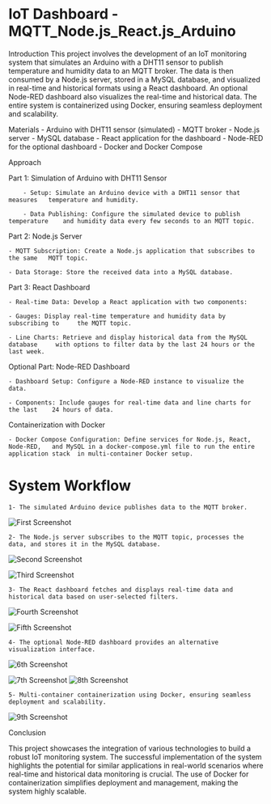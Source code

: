 # IoT Dashboard - MQTT_Node.js_React.js_Arduino

Introduction
    This project involves the development of an IoT monitoring system that simulates an Arduino with a DHT11 sensor to publish temperature and humidity data to an MQTT broker. The data is then consumed by a Node.js server, stored in a MySQL database, and visualized in real-time and historical formats using a React dashboard. 
    An optional Node-RED dashboard also visualizes the real-time and historical data. 
    The entire system is containerized using Docker, ensuring seamless deployment and scalability.

Materials
    - Arduino with DHT11 sensor (simulated)
    - MQTT broker
    - Node.js server
    - MySQL database
    - React application for the dashboard
    - Node-RED for the optional dashboard
    - Docker and Docker Compose

Approach 

Part 1: Simulation of Arduino with DHT11 Sensor 

        - Setup: Simulate an Arduino device with a DHT11 sensor that measures 	temperature and humidity. 

        - Data Publishing: Configure the simulated device to publish temperature 	and humidity data every few seconds to an MQTT topic. 

Part 2: Node.js Server 

    - MQTT Subscription: Create a Node.js application that subscribes to the same 	MQTT topic. 

    - Data Storage: Store the received data into a MySQL database. 

Part 3: React Dashboard 

    - Real-time Data: Develop a React application with two components: 

    - Gauges: Display real-time temperature and humidity data by subscribing to 	the MQTT topic. 

    - Line Charts: Retrieve and display historical data from the MySQL database 	with options to filter data by the last 24 hours or the last week. 

Optional Part: Node-RED Dashboard 

    - Dashboard Setup: Configure a Node-RED instance to visualize the data. 

    - Components: Include gauges for real-time data and line charts for the last 	24 hours of data. 

Containerization with Docker 

    - Docker Compose Configuration: Define services for Node.js, React, Node-RED, 	and MySQL in a docker-compose.yml file to run the entire application stack 	in multi-container Docker setup. 

# System Workflow 

    1- The simulated Arduino device publishes data to the MQTT broker. 

![First Screenshot](Screenshots\SDM1.png)

    2- The Node.js server subscribes to the MQTT topic, processes the data, and stores it in the MySQL database. 

![Second Screenshot](Screenshots\SDM3.png)

![Third Screenshot](Screenshots\SDM4.png)
    
    3- The React dashboard fetches and displays real-time data and historical data based on user-selected filters. 

![Fourth Screenshot](Screenshots\SDM5.png)

![Fifth Screenshot](Screenshots\SDM6.png)

    4- The optional Node-RED dashboard provides an alternative visualization interface. 

![6th Screenshot](Screenshots\SDM2.png)

![7th Screenshot](Screenshots\SDM7.png)      ![8th Screenshot](Screenshots\SDM8.png)

    5- Multi-container containerization using Docker, ensuring seamless deployment and scalability.

![9th Screenshot](Screenshots\SDM9.png)

Conclusion 

This project showcases the integration of various technologies to build a robust IoT monitoring system. The successful implementation of the system highlights the potential for similar applications in real-world scenarios where real-time and historical data monitoring is crucial. The use of Docker for containerization simplifies deployment and management, making the system highly scalable. 
